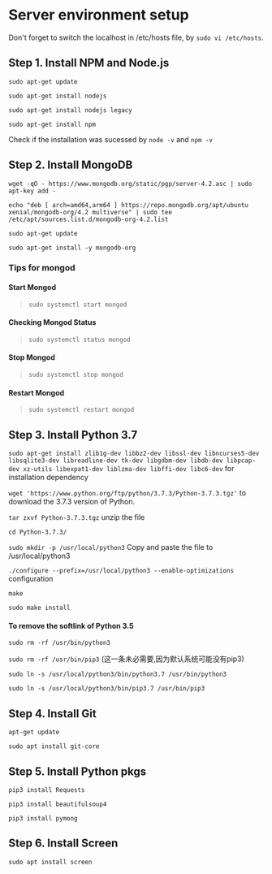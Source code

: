 # Server environment setup

Don't forget to switch the localhost in /etc/hosts file, by `sudo vi /etc/hosts`. 

## Step 1. Install NPM and Node.js

`sudo apt-get update`

`sudo apt-get install nodejs`

`sudo apt-get install nodejs legacy`

`sudo apt-get install npm`

Check if the installation was sucessed by `node -v` and `npm -v`

## Step 2. Install MongoDB

`wget -qO - https://www.mongodb.org/static/pgp/server-4.2.asc | sudo apt-key add -`

`echo "deb [ arch=amd64,arm64 ] https://repo.mongodb.org/apt/ubuntu xenial/mongodb-org/4.2 multiverse" | sudo tee /etc/apt/sources.list.d/mongodb-org-4.2.list`

`sudo apt-get update`

`sudo apt-get install -y mongodb-org`

### Tips for mongod

#### Start Mongod

> `sudo systemctl start mongod`

#### Checking Mongod Status

> `sudo systemctl status mongod`

#### Stop Mongod

> `sudo systemctl stop mongod`

#### Restart Mongod

> `sudo systemctl restart mongod`

## Step 3. Install Python 3.7

`sudo apt-get install zlib1g-dev libbz2-dev libssl-dev libncurses5-dev libsqlite3-dev libreadline-dev tk-dev libgdbm-dev libdb-dev libpcap-dev xz-utils libexpat1-dev liblzma-dev libffi-dev libc6-dev` for installation dependency

`wget 'https://www.python.org/ftp/python/3.7.3/Python-3.7.3.tgz'` to download the 3.7.3 version of Python.

`tar zxvf Python-3.7.3.tgz` unzip the file

`cd Python-3.7.3/`

`sudo mkdir -p /usr/local/python3` Copy and paste the file to /usr/local/python3

`./configure --prefix=/usr/local/python3 --enable-optimizations` configuration

`make`

`sudo make install`

#### To remove the softlink of Python 3.5

`sudo rm -rf /usr/bin/python3`

`sudo rm -rf /usr/bin/pip3` (这一条未必需要,因为默认系统可能没有pip3)

`sudo ln -s /usr/local/python3/bin/python3.7 /usr/bin/python3`

`sudo ln -s /usr/local/python3/bin/pip3.7 /usr/bin/pip3`

## Step 4. Install Git

`apt-get update`

`sudo apt install git-core`

## Step 5. Install Python pkgs

`pip3 install Requests`

`pip3 install beautifulsoup4`

`pip3 install pymong`

## Step 6. Install Screen

`sudo apt install screen`

